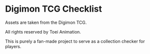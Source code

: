 # Digimon TCG Checklist
Assets are taken from the Digimon TCG.

All rights reserved by Toei Animation.

This is purely a fan-made project to serve as a collection checker for players.
